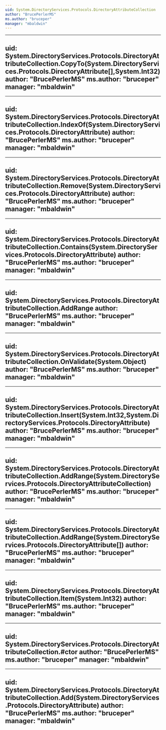 ```yaml
---
uid: System.DirectoryServices.Protocols.DirectoryAttributeCollection
author: "BrucePerlerMS"
ms.author: "bruceper"
manager: "mbaldwin"
---
```


---
uid: System.DirectoryServices.Protocols.DirectoryAttributeCollection.CopyTo(System.DirectoryServices.Protocols.DirectoryAttribute[],System.Int32)
author: "BrucePerlerMS"
ms.author: "bruceper"
manager: "mbaldwin"
---

---
uid: System.DirectoryServices.Protocols.DirectoryAttributeCollection.IndexOf(System.DirectoryServices.Protocols.DirectoryAttribute)
author: "BrucePerlerMS"
ms.author: "bruceper"
manager: "mbaldwin"
---

---
uid: System.DirectoryServices.Protocols.DirectoryAttributeCollection.Remove(System.DirectoryServices.Protocols.DirectoryAttribute)
author: "BrucePerlerMS"
ms.author: "bruceper"
manager: "mbaldwin"
---

---
uid: System.DirectoryServices.Protocols.DirectoryAttributeCollection.Contains(System.DirectoryServices.Protocols.DirectoryAttribute)
author: "BrucePerlerMS"
ms.author: "bruceper"
manager: "mbaldwin"
---

---
uid: System.DirectoryServices.Protocols.DirectoryAttributeCollection.AddRange
author: "BrucePerlerMS"
ms.author: "bruceper"
manager: "mbaldwin"
---

---
uid: System.DirectoryServices.Protocols.DirectoryAttributeCollection.OnValidate(System.Object)
author: "BrucePerlerMS"
ms.author: "bruceper"
manager: "mbaldwin"
---

---
uid: System.DirectoryServices.Protocols.DirectoryAttributeCollection.Insert(System.Int32,System.DirectoryServices.Protocols.DirectoryAttribute)
author: "BrucePerlerMS"
ms.author: "bruceper"
manager: "mbaldwin"
---

---
uid: System.DirectoryServices.Protocols.DirectoryAttributeCollection.AddRange(System.DirectoryServices.Protocols.DirectoryAttributeCollection)
author: "BrucePerlerMS"
ms.author: "bruceper"
manager: "mbaldwin"
---

---
uid: System.DirectoryServices.Protocols.DirectoryAttributeCollection.AddRange(System.DirectoryServices.Protocols.DirectoryAttribute[])
author: "BrucePerlerMS"
ms.author: "bruceper"
manager: "mbaldwin"
---

---
uid: System.DirectoryServices.Protocols.DirectoryAttributeCollection.Item(System.Int32)
author: "BrucePerlerMS"
ms.author: "bruceper"
manager: "mbaldwin"
---

---
uid: System.DirectoryServices.Protocols.DirectoryAttributeCollection.#ctor
author: "BrucePerlerMS"
ms.author: "bruceper"
manager: "mbaldwin"
---

---
uid: System.DirectoryServices.Protocols.DirectoryAttributeCollection.Add(System.DirectoryServices.Protocols.DirectoryAttribute)
author: "BrucePerlerMS"
ms.author: "bruceper"
manager: "mbaldwin"
---
